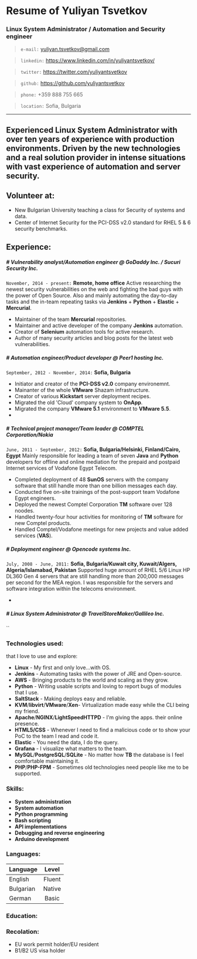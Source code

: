 # Resume of Yuliyan Tsvetkov
### Linux System Administrator / Automation and Security engineer
> `e-mail:` yuliyan.tsvetkov@gmail.com

> `linkedin:` https://www.linkedin.com/in/yuliyantsvetkov/

> `twitter:` https://twitter.com/yuliyantsvetkov

> `github:` https://github.com/yuliyantsvetkov

> `phone:` +359 888 755 665

> `location:` Sofia, Bulgaria

--------
__Experienced Linux System Administrator with over ten years of experience with production environments.
Driven by the new technologies and a real solution provider in intense situations with vast experience of automation and server security.__
--------

## Volunteer at:

  - New Bulgarian University teaching a class for Security of systems and data.
  - Center of Internet Security for the PCI-DSS v2.0 standard for RHEL 5 & 6 security benchmarks.
  
## Experience:

##### # Vulnerability analyst/Automation engineer @ GoDaddy Inc. / Sucuri Security Inc.
`November, 2014 - present:` **Remote, home office**
Active researching the newest security vulnerabilities on the web and fighting the bad guys with the power of Open Source. Also and mainly automating the day-to-day tasks and the in-team repeating tasks via __Jenkins__ + __Python__ + __Elastic__ + __Mercurial__.
  - Maintainer of the team __Mercurial__ repositories.
  - Maintainer and active developer of the company __Jenkins__ automation.
  - Creator of __Selenium__ automation tools for active research.
  - Author of many security articles and blog posts for the latest web vulnerabilities.

##### # Automation engineer/Product developer @ Peer1 hosting Inc.
`September, 2012 - November, 2014:` **Sofia, Bulgaria**
  - Initiator and creator of the __PCI-DSS v2.0__ company environemnt.
  - Mainanter of the whole __VMware__ Shazam infrastructure.
  - Creator of various __Kickstart__ server deployment recipes.
  - Migrated the old 'Cloud' company system to __OnApp__.
  - Migrated the company __VMware 5.1__ environment to __VMware 5.5__.
  - 
##### # Technical project manager/Team leader @ COMPTEL Corporation/Nokia
`June, 2011 - September, 2012:` **Sofia, Bulgaria/Helsinki, Finland/Cairo, Egypt**
Mainly responsible for leading а team of seven __Java__ and __Python__ developers for offline and online mediation for the prepaid and postpaid Internet services of Vodafone Egypt Telecom.
  - Completed deployment of 48 __SunOS__ servers with the company software that still handle more than one billion messages each day.
  - Conducted five on-site trainings of the post-support team Vodafone Egypt engineers.
  - Deployed the newest Comptel Corporation __TM__ software over 128 noodes.
  - Handled twenty-four hour activities for monitoring of __TM__ software for new Comptel products.
  - Handled Comptel/Vodafone meetings for new projects and value added services (__VAS__). 
 
##### # Deployment engineer @ Opencode systems Inc.
`July, 2008 - June, 2011:` **Sofia, Bulgaria/Kuwait city, Kuwait/Algers, Algeria/Islamabad, Pakistan**
Supported huge amount of RHEL 5/6 Linux HP DL360 Gen 4 servers that are still handling more than 200,000 messages per second for the MEA region. I was responsible for the servers and software integration within the telecoms environment.

  - 

##### # Linux System Administrator @ TravelStoreMaker/Gallileo Inc.
``
  
### Technologies used:
that I love to use and explore:
* __Linux__ - My first and only love...with OS.
* __Jenkins__ - Automating tasks with the power of JRE and Open-source.
* __AWS__ - Bringing products to the world and scaling as they grow.
* __Python__ - Writing usable scripts and loving to report bugs of modules that I use.
* __SaltStack__ - Making deploys easy and reliable.
* __KVM__/__libvirt__/__VMware__/__Xen__- Virtualization made easy while the CLI being my friend.
* __Apache__/__NGINX__/__LightSpeedHTTPD__ - I'm giving the apps. their online presence.
* __HTML5/CSS__ - Whenever I need to find a malicious code or to show your PoC to the team I read and code it.
* __Elastic__ - You need the data, I do the query.
* __Grafana__ - I visualize what matters to the team.
* __MySQL__/__PostgreSQL__/__SQLite__ - No matter how **TB** the database is I feel comfortable maintaining it.
* __PHP__/__PHP-FPM__ - Sometimes old technologies need people like me to be supported.

### Skills:
* __System administration__
* __System automation__
* __Python programming__
* __Bash scripting__
* __API implementations__
* __Debugging and reverse engineering__
* __Arduino development__

### Languages:
| Language      | Level         | 
| ------------- |:-------------:|
| English       | Fluent        |
| Bulgarian     | Native        |
| German        | Basic         |

### Education:


### Recolation:
- EU work permit holder/EU resident
- B1/B2 US visa holder
